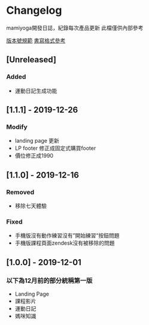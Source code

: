 # Changelog
mamiyoga開發日誌，紀錄每次產品更新
此檔僅供內部參考

[版本號規範](https://semver.org/)
[書寫格式參考](https://keepachangelog.com/en/1.0.0/)

## [Unreleased]
### Added
- 運動日記生成功能


## [1.1.1] - 2019-12-26
### Modify
- landing page 更新
- LP footer 修正成固定式購買footer
- 價位修正成1990

## [1.1.0] - 2019-12-16
### Removed
- 移除七天體驗
### Fixed
- 手機版沒有動作練習沒有”開始練習“按鈕問題
- 手機版課程頁面zendesk沒有被移除的問題

## [1.0.0] - 2019-12-01
### 以下為12月前的部分統稱第一版
- Landing Page
- 課程影片
- 運動日記
- 媽咪知識
